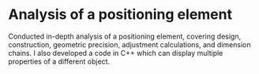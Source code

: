 # Analysis of a positioning element
Conducted in-depth analysis of a positioning element, covering design, construction, geometric precision, adjustment calculations, and dimension chains. I also developed a code in C++ which can display multiple properties of a different object.
